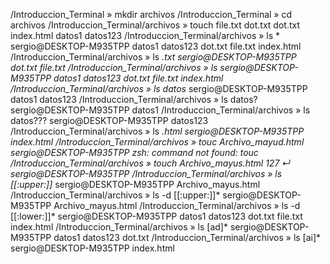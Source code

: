 /Introduccion_Terminal » mkdir archivos
/Introduccion_Terminal » cd archivos
/Introduccion_Terminal/archivos » touch file.txt dot.txt dot.txt index.html datos1 datos123
/Introduccion_Terminal/archivos » ls *                                                      sergio@DESKTOP-M935TPP 
datos1  datos123  dot.txt  file.txt  index.html
/Introduccion_Terminal/archivos » ls *.txt                                                  sergio@DESKTOP-M935TPP 
dot.txt  file.txt
/Introduccion_Terminal/archivos » ls                                                        sergio@DESKTOP-M935TPP 
datos1  datos123  dot.txt  file.txt  index.html
/Introduccion_Terminal/archivos » ls datos*                                                 sergio@DESKTOP-M935TPP 
datos1  datos123
/Introduccion_Terminal/archivos » ls datos?                                                 sergio@DESKTOP-M935TPP 
datos1
/Introduccion_Terminal/archivos » ls datos???                                               sergio@DESKTOP-M935TPP 
datos123
/Introduccion_Terminal/archivos » ls *.html                                                 sergio@DESKTOP-M935TPP 
index.html
/Introduccion_Terminal/archivos » touc Archivo_mayud.html                                   sergio@DESKTOP-M935TPP 
zsh: command not found: touc
/Introduccion_Terminal/archivos » touch Archivo_mayus.html                            127 ↵ sergio@DESKTOP-M935TPP 
/Introduccion_Terminal/archivos » ls [[:upper:]]*                                           sergio@DESKTOP-M935TPP 
Archivo_mayus.html
/Introduccion_Terminal/archivos » ls -d [[:upper:]]*                                        sergio@DESKTOP-M935TPP 
Archivo_mayus.html
/Introduccion_Terminal/archivos » ls -d [[:lower:]]*                                        sergio@DESKTOP-M935TPP 
datos1  datos123  dot.txt  file.txt  index.html
/Introduccion_Terminal/archivos » ls [ad]*                                                  sergio@DESKTOP-M935TPP 
datos1  datos123  dot.txt
/Introduccion_Terminal/archivos » ls [ai]*                                                  sergio@DESKTOP-M935TPP 
index.html
